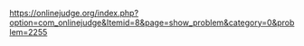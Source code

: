 https://onlinejudge.org/index.php?option=com_onlinejudge&Itemid=8&page=show_problem&category=0&problem=2255